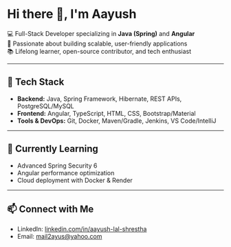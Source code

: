 # Hi there 👋, I'm Aayush

💻 Full-Stack Developer specializing in **Java (Spring)** and **Angular**  
🚀 Passionate about building scalable, user-friendly applications  
📚 Lifelong learner, open-source contributor, and tech enthusiast  

---

## 🔧 Tech Stack
- **Backend:** Java, Spring Framework, Hibernate, REST APIs, PostgreSQL/MySQL  
- **Frontend:** Angular, TypeScript, HTML, CSS, Bootstrap/Material  
- **Tools & DevOps:** Git, Docker, Maven/Gradle, Jenkins, VS Code/IntelliJ  

---

## 🌱 Currently Learning
- Advanced Spring Security 6  
- Angular performance optimization  
- Cloud deployment with Docker & Render  

---

## 📫 Connect with Me
- LinkedIn: [linkedin.com/in/aayush-lal-shrestha](https://www.linkedin.com/in/aayush-lal-shrestha/)    
- Email: mail2ayus@yahoo.com
